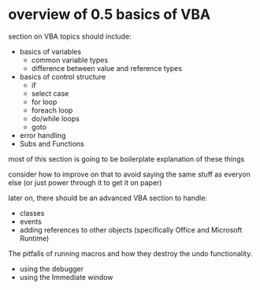 # overview of 0.5 basics of VBA

section on VBA topics should include:

* basics of variables
    * common variable types
    * difference between value and reference types
* basics of control structure
    * if
    * select case
    * for loop
    * foreach loop
    * do/while loops
    * goto
* error handling
* Subs and Functions

most of this section is going to be boilerplate explanation of these things

consider how to improve on that to avoid saying the same stuff as everyon else (or just power through it to get it on paper)

later on, there should be an advanced VBA section to handle:

* classes
* events
* adding references to other objects (specifically Office and Microsoft Runtime)

The pitfalls of running macros and how they destroy the undo functionality.

* using the debugger
* using the Immediate window
